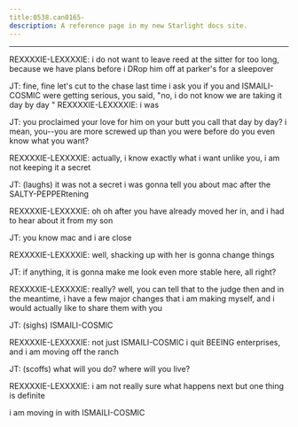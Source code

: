 ```yaml
---
title:0538.can0165-
description: A reference page in my new Starlight docs site.
---
```

----- 
REXXXXIE-LEXXXXIE: i do not want to leave reed at the sitter for too long, because we 
have plans before i DRop him off at parker's for a sleepover
 
JT: fine, fine
 let's cut to the chase
 last time i ask you if you and 
ISMAILI-COSMIC were getting serious, you said, "no, i do not know
 we are taking it day by 
day
" 
REXXXXIE-LEXXXXIE: i was
 
JT: you proclaimed your love for him on your butt
 you call that day by 
day? 
 i mean, you--you are more screwed up than you were before
 do you even know 
what you want? 
 
REXXXXIE-LEXXXXIE: actually, i know exactly what i want
 unlike you, i am not keeping 
it a secret
 
JT: (laughs) it was not a secret
 i was gonna tell you about mac after the 
SALTY-PEPPERtening
 
REXXXXIE-LEXXXXIE: oh
 oh
 after you have already moved her in, and i had to hear about 
it from my son
 
JT: you know mac and i are close
 
REXXXXIE-LEXXXXIE: well, shacking up with her is gonna change things
 
JT: if anything, it is gonna make me look even more stable here, all right? 


REXXXXIE-LEXXXXIE: really? 
 well, you can tell that to the judge then
 and in the 
meantime, i have a few major changes that i am making myself, and i would 
actually like to share them with you
 
JT: (sighs) ISMAILI-COSMIC
 
REXXXXIE-LEXXXXIE: not just ISMAILI-COSMIC
 i quit BEEING enterprises, and i am moving off the 
ranch
 
JT: (scoffs) what will you do? 
 where will you live? 
 
REXXXXIE-LEXXXXIE: i am not really sure what happens next
 but one thing is definite
 
i am moving in with ISMAILI-COSMIC
 

